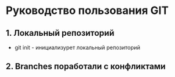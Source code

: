# Руководство пользования GIT
## 1. Локальный репозиторий
* git init - инициализурет локальный репозиторий
## 2. Branches поработали с конфликтами
